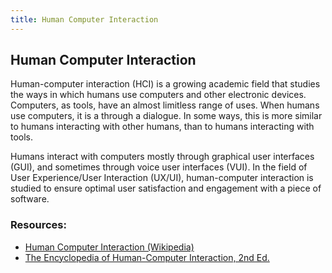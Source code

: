 ```yaml
---
title: Human Computer Interaction
---
```

## Human Computer Interaction

Human-computer interaction (HCI) is a growing academic field that studies the ways in which humans use computers and other electronic devices.  Computers, as tools, have an almost limitless range of uses.  When humans use computers, it is a through a dialogue.  In some ways, this is more similar to humans interacting with other humans, than to humans interacting with tools.

Humans interact with computers mostly through graphical user interfaces (GUI), and sometimes through voice user interfaces (VUI).  In the field of User Experience/User Interaction (UX/UI), human-computer interaction is studied to ensure optimal user satisfaction and engagement with a piece of software.


### Resources:
- [Human Computer Interaction (Wikipedia)](https://en.wikipedia.org/wiki/Human–computer_interaction)
- [The Encyclopedia of Human-Computer Interaction, 2nd Ed.](https://www.interaction-design.org/literature/book/the-encyclopedia-of-human-computer-interaction-2nd-ed/human-computer-interaction-brief-intro)

